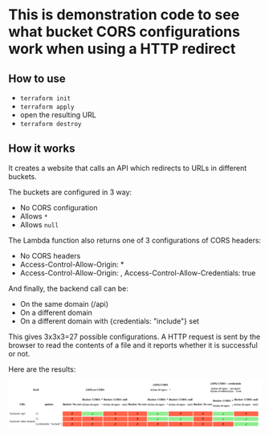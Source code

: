 # This is demonstration code to see what bucket CORS configurations work when using a HTTP redirect

## How to use

* ```terraform init```
* ```terraform apply```
* open the resulting URL
* ```terraform destroy```

## How it works

It creates a website that calls an API which redirects to URLs in different buckets.

The buckets are configured in 3 way:

* No CORS configuration
* Allows ```*```
* Allows ```null```

The Lambda function also returns one of 3 configurations of CORS headers:

* No CORS headers
* Access-Control-Allow-Origin: *
* Access-Control-Allow-Origin: <origin>, Access-Control-Allow-Credentials: true

And finally, the backend call can be:

* On the same domain (/api)
* On a different domain
* On a different domain with {credentials: "include"} set

This gives 3x3x3=27 possible configurations. A HTTP request is sent by the browser to read the contents of a file and it reports whether it is successful or not.

Here are the results:

![](docs/result.png)

